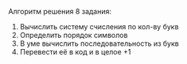Алгоритм решения 8 задания:  
1. Вычислить систему счисления по кол-ву букв  
2. Определить порядок символов  
3. В уме вычислить последовательность из букв  
4. Перевести её в код и в целое +1  
